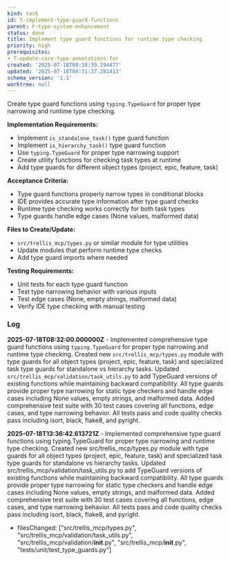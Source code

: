 ```yaml
---
kind: task
id: T-implement-type-guard-functions
parent: F-type-system-enhancement
status: done
title: Implement type guard functions for runtime type checking
priority: high
prerequisites:
- T-update-core-type-annotations-for
created: '2025-07-18T08:10:39.294477'
updated: '2025-07-18T08:31:37.281413'
schema_version: '1.1'
worktree: null
---
```

Create type guard functions using `typing.TypeGuard` for proper type narrowing and runtime type checking.

**Implementation Requirements:**
- Implement `is_standalone_task()` type guard function
- Implement `is_hierarchy_task()` type guard function
- Use `typing.TypeGuard` for proper type narrowing support
- Create utility functions for checking task types at runtime
- Add type guards for different object types (project, epic, feature, task)

**Acceptance Criteria:**
- Type guard functions properly narrow types in conditional blocks
- IDE provides accurate type information after type guard checks
- Runtime type checking works correctly for both task types
- Type guards handle edge cases (None values, malformed data)

**Files to Create/Update:**
- `src/trellis_mcp/types.py` or similar module for type utilities
- Update modules that perform runtime type checks
- Add type guard imports where needed

**Testing Requirements:**
- Unit tests for each type guard function
- Test type narrowing behavior with various inputs
- Test edge cases (None, empty strings, malformed data)
- Verify IDE type checking with manual testing

### Log

**2025-07-18T08:32:00.000000Z** - Implemented comprehensive type guard functions using `typing.TypeGuard` for proper type narrowing and runtime type checking. Created new `src/trellis_mcp/types.py` module with type guards for all object types (project, epic, feature, task) and specialized task type guards for standalone vs hierarchy tasks. Updated `src/trellis_mcp/validation/task_utils.py` to add TypeGuard versions of existing functions while maintaining backward compatibility. All type guards provide proper type narrowing for static type checkers and handle edge cases including None values, empty strings, and malformed data. Added comprehensive test suite with 30 test cases covering all functions, edge cases, and type narrowing behavior. All tests pass and code quality checks pass including isort, black, flake8, and pyright.


**2025-07-18T13:36:42.613721Z** - Implemented comprehensive type guard functions using typing.TypeGuard for proper type narrowing and runtime type checking. Created new src/trellis_mcp/types.py module with type guards for all object types (project, epic, feature, task) and specialized task type guards for standalone vs hierarchy tasks. Updated src/trellis_mcp/validation/task_utils.py to add TypeGuard versions of existing functions while maintaining backward compatibility. All type guards provide proper type narrowing for static type checkers and handle edge cases including None values, empty strings, and malformed data. Added comprehensive test suite with 30 test cases covering all functions, edge cases, and type narrowing behavior. All tests pass and code quality checks pass including isort, black, flake8, and pyright.
- filesChanged: ["src/trellis_mcp/types.py", "src/trellis_mcp/validation/task_utils.py", "src/trellis_mcp/validation/__init__.py", "src/trellis_mcp/__init__.py", "tests/unit/test_type_guards.py"]